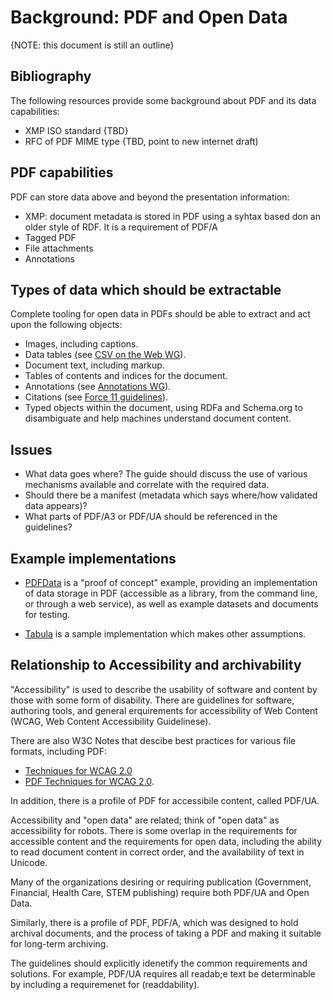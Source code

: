 # Background: PDF and Open Data

{NOTE: this document is still an outline}

## Bibliography

The following resources provide some background about PDF and its data capabilities:
* XMP ISO standard {TBD}
* RFC of PDF MIME type {TBD, point to new internet draft)
## PDF capabilities

PDF can store data above and beyond the presentation information:

* XMP: document metadata is stored in PDF using a syhtax based don an older style of RDF. It is a requirement of PDF/A 
* Tagged PDF
* File attachments
* Annotations

## Types of data which should be extractable

Complete tooling for open data in PDFs should be able to extract and act upon the following objects:

* Images, including captions.
* Data tables (see [CSV on the Web WG](https://www.w3.org/2013/csvw/wiki/Main_Page)).
* Document text, including markup.
* Tables of contents and indices for the document.
* Annotations (see [Annotations WG](https://www.w3.org/annotation/)).
* Citations (see [Force 11 guidelines](https://www.force11.org/group/joint-declaration-data-citation-principles-final)).
* Typed objects within the document, using RDFa and Schema.org to disambiguate and help machines understand document content.


## Issues

* What data goes where? The guide should discuss the use of various mechanisms available and correlate with the required data.
* Should there be a manifest (metadata which says where/how validated data appears)?
* What parts of PDF/A3 or PDF/UA should be referenced in the guidelines?

## Example implementations

* [PDFData](https://github.com/Aiybe/PDFData) is a "proof of concept" example, providing an implementation of data storage in PDF (accessible as a library, from the command line, or through a web service), as well as example datasets and documents for testing.

* [Tabula](https://github.com/tabulapdf/tabula) is a  sample implementation which makes other assumptions.

## Relationship to Accessibility and archivability

"Accessibility" is used to describe the usability of software and content by those with some form of disability. There are guidelines for software, authoring tools, and general erquirements for accessibility of Web Content (WCAG, Web Content Accessibility Guidelinese).



There are also W3C Notes that descibe best practices for various file formats, including  PDF:
* [Techniques for WCAG 2.0](http://www.w3.org/TR/2014/NOTE-WCAG20-TECHS-20140408/Overview.html)
* [PDF Techniques for WCAG 2.0](https://www.w3.org/TR/2014/NOTE-WCAG20-TECHS-20140408/pdf).


In addition, there is  a profile of PDF for accessibile content, called PDF/UA.

Accessibility and "open data" are related; think of "open data" as accessibility for robots. There is some overlap in the requirements for accessible content and the requirements for open data, including the ability to read document content in correct order, and the availability of text in Unicode.

Many of the organizations desiring or requiring publication (Government, Financial, Health Care, STEM publishing) require both PDF/UA and Open Data. 

Similarly, there is a profile of PDF, PDF/A, which was designed to hold archival documents, and the process of taking a PDF and making it suitable for long-term archiving.

The guidelines should explicitly idenetify the common requirements and solutions.
For example, PDF/UA requires all readab;e text be determinable by including a requiremenet for (readdability).
 

